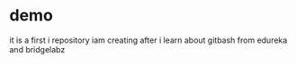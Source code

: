 # demo
it is a first  i repository iam creating after i learn about gitbash from edureka and bridgelabz
